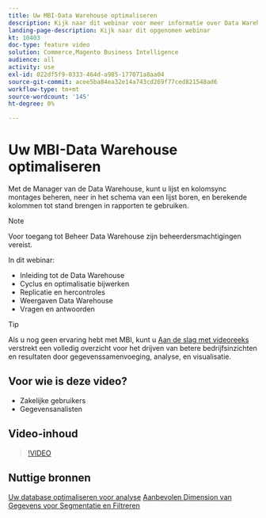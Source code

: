 ```yaml
---
title: Uw MBI-Data Warehouse optimaliseren
description: Kijk naar dit webinar voor meer informatie over Data Warehouse Manager.
landing-page-description: Kijk naar dit opgenomen webinar
kt: 10403
doc-type: feature video
solution: Commerce,Magento Business Intelligence
audience: all
activity: use
exl-id: 022df5f9-0333-464d-a985-177071a8aa04
source-git-commit: acee5ba84ea32e14a743cd269f77ced821548ad6
workflow-type: tm+mt
source-wordcount: '145'
ht-degree: 0%

---
```


# Uw MBI-Data Warehouse optimaliseren

Met de Manager van de Data Warehouse, kunt u lijst en kolomsync montages beheren, neer in het schema van een lijst boren, en berekende kolommen tot stand brengen in rapporten te gebruiken.

>[!NOTE]
>
>Voor toegang tot Beheer Data Warehouse zijn beheerdersmachtigingen vereist.

In dit webinar:

- Inleiding tot de Data Warehouse
- Cyclus en optimalisatie bijwerken
- Replicatie en hercontroles
- Weergaven Data Warehouse
- Vragen en antwoorden

>[!TIP]
>
>Als u nog geen ervaring hebt met MBI, kunt u [Aan de slag met videoreeks](./../1-overview.md) verstrekt een volledig overzicht voor het drijven van betere bedrijfsinzichten en resultaten door gegevenssamenvoeging, analyse, en visualisatie.

## Voor wie is deze video?

- Zakelijke gebruikers
- Gegevensanalisten

## Video-inhoud

>[!VIDEO](https://video.tv.adobe.com/v/342562?quality=12&learn=on)

## Nuttige bronnen

[Uw database optimaliseren voor analyse](https://docs.magento.com/mbi/best-practices/opt-db-analysis.html)
[Aanbevolen Dimension van Gegevens voor Segmentatie en Filtreren](https://docs.magento.com/mbi/best-practices/segment-filter.html)
